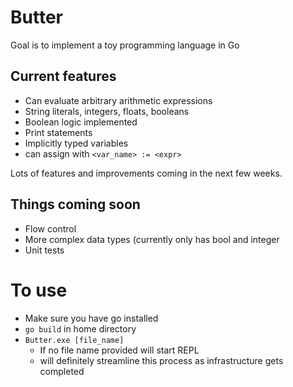 # Butter

Goal is to implement a toy programming language in Go

## Current features
* Can evaluate arbitrary arithmetic expressions
* String literals, integers, floats, booleans
* Boolean logic implemented
* Print statements
* Implicitly typed variables
 * can assign with `<var_name> := <expr>`


Lots of features and improvements coming in the next few weeks.

## Things coming soon
* Flow control
* More complex data types (currently only has bool and integer
* Unit tests

# To use
* Make sure you have go installed
* `go build` in home directory
* `Butter.exe [file_name]`
  * If no file name provided will start REPL
  * will definitely streamline this process as infrastructure gets completed
